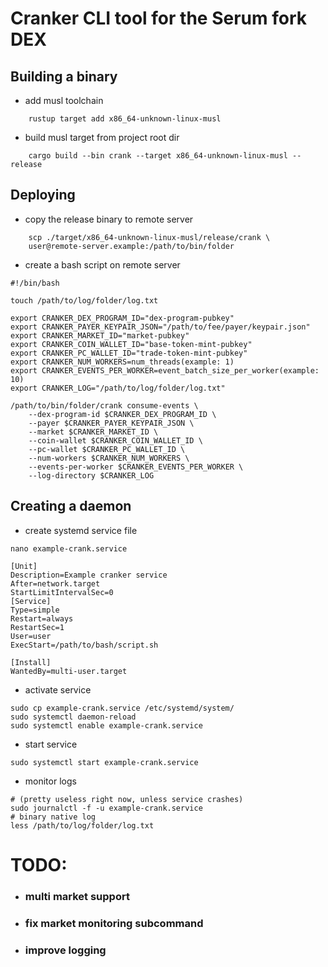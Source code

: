 # Cranker CLI tool for the Serum fork DEX

## Building a binary

* add musl toolchain
```
    rustup target add x86_64-unknown-linux-musl
```
* build musl target from project root dir
```
    cargo build --bin crank --target x86_64-unknown-linux-musl --release
```

## Deploying

* copy the release binary to remote server
```
    scp ./target/x86_64-unknown-linux-musl/release/crank \
    user@remote-server.example:/path/to/bin/folder
```
* create a bash script on remote server
```
#!/bin/bash

touch /path/to/log/folder/log.txt

export CRANKER_DEX_PROGRAM_ID="dex-program-pubkey"
export CRANKER_PAYER_KEYPAIR_JSON="/path/to/fee/payer/keypair.json"
export CRANKER_MARKET_ID="market-pubkey"
export CRANKER_COIN_WALLET_ID="base-token-mint-pubkey"
export CRANKER_PC_WALLET_ID="trade-token-mint-pubkey"
export CRANKER_NUM_WORKERS=num_threads(example: 1)
export CRANKER_EVENTS_PER_WORKER=event_batch_size_per_worker(example: 10)
export CRANKER_LOG="/path/to/log/folder/log.txt"

/path/to/bin/folder/crank consume-events \
    --dex-program-id $CRANKER_DEX_PROGRAM_ID \
    --payer $CRANKER_PAYER_KEYPAIR_JSON \
    --market $CRANKER_MARKET_ID \
    --coin-wallet $CRANKER_COIN_WALLET_ID \
    --pc-wallet $CRANKER_PC_WALLET_ID \
    --num-workers $CRANKER_NUM_WORKERS \
    --events-per-worker $CRANKER_EVENTS_PER_WORKER \
    --log-directory $CRANKER_LOG
```

## Creating a daemon

* create systemd service file
```
nano example-crank.service
```
```
[Unit]
Description=Example cranker service
After=network.target
StartLimitIntervalSec=0
[Service]
Type=simple
Restart=always
RestartSec=1
User=user
ExecStart=/path/to/bash/script.sh

[Install]
WantedBy=multi-user.target
```
* activate service
```
sudo cp example-crank.service /etc/systemd/system/
sudo systemctl daemon-reload
sudo systemctl enable example-crank.service
```
* start service
```
sudo systemctl start example-crank.service
```
* monitor logs
```
# (pretty useless right now, unless service crashes)
sudo journalctl -f -u example-crank.service
# binary native log
less /path/to/log/folder/log.txt
```

# TODO:
* ### multi market support
* ### fix market monitoring subcommand
* ### improve logging